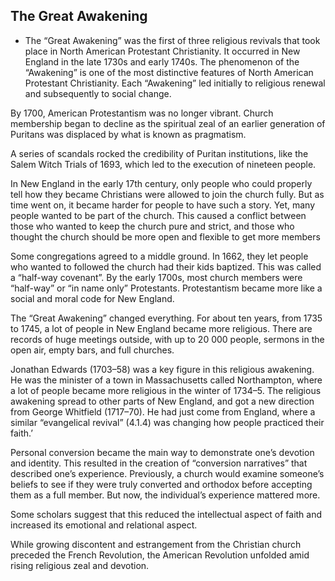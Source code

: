 ## The Great Awakening

- The “Great Awakening” was the first of three religious revivals that took place in North American Protestant Christianity. It occurred in New England in the late 1730s and early 1740s. The phenomenon of the “Awakening” is one of the most distinctive features of North American Protestant Christianity. Each “Awakening” led initially to religious renewal and subsequently to social change.

By 1700, American Protestantism was no longer vibrant.
Church membership began to decline as the spiritual zeal of an earlier generation of Puritans was displaced by what is known as pragmatism.

A series of scandals rocked the credibility of Puritan institutions, like the Salem Witch Trials of 1693, which led to the execution of nineteen people.

In New England in the early 17th century, only people who could properly tell how they became Christians were allowed to join the church fully. But as time went on, it became harder for people to have such a story. Yet, many people wanted to be part of the church. This caused a conflict between those who wanted to keep the church pure and strict, and those who thought the church should be more open and flexible to get more members

Some congregations agreed to a middle ground. In 1662, they let people who wanted to followed the church had their kids baptized. This was called a “half-way covenant”. By the early 1700s, most church members were “half-way” or “in name only” Protestants. Protestantism became more like a social and moral code for New England.

The “Great Awakening” changed everything. For about ten years, from 1735 to 1745, a lot of people in New England became more religious. There are records of huge meetings outside, with up to 20 000 people, sermons in the open air, empty bars, and full churches.

Jonathan Edwards (1703–58) was a key figure in this religious awakening. He was the minister of a town in Massachusetts called Northampton, where a lot of people became more religious in the winter of 1734–5. 
The religious awakening spread to other parts of New England, and got a new direction from George Whitfield (1717–70). He had just come from England, where a similar “evangelical revival” (4.1.4) was changing how people practiced their faith.’

Personal conversion became the main way to demonstrate one’s devotion and identity. This resulted in the creation of “conversion narratives” that described one’s experience. Previously, a church would examine someone’s beliefs to see if they were truly converted and orthodox before accepting them as a full member. But now, the individual’s experience mattered more. 

Some scholars suggest that this reduced the intellectual aspect of faith and increased its emotional and relational aspect.

While growing discontent and estrangement from the Christian church preceded the French Revolution, the American Revolution unfolded amid rising religious zeal and devotion.